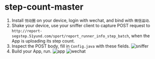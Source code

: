 # step-count-master

1. Install `悦动圈` on your device, login with wechat, and bind with `微信运动`.
2. Shake your device, use your sniffer client to capture POST request to `http://report-segstep.51yund.com/sport/report_runner_info_step_batch`, when the App is uploading its step count.
3. Inspect the POST body, fill in `Config.java` with these fields.
![sniffer](http://7xrcar.com1.z0.glb.clouddn.com/sniffer.PNG)
4. Build your App, run.
![app](http://7xrcar.com1.z0.glb.clouddn.com/0825_4.jpg)
![wechat](http://7xrcar.com1.z0.glb.clouddn.com/0825_3.jpg)
